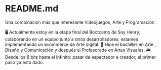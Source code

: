 # README.md

Una combinación más que interesante Videojuegos, Arte y Programación:

🖥️  Actualmente estoy en la etapa final del Bootcamp de Soy Henry, colaborando en un equipo junto a otros desarrolladores, estamos implementando un  ecommerce de Arte digital.
🎨  Hice el bachiller en Arte , Diseño y Comunicación y después el Profesorado en Artes Visuales. 
🎮  Desde los 8 bits hasta el infinito:  pasar de espectador a creador, el primer paso ya está dado.



